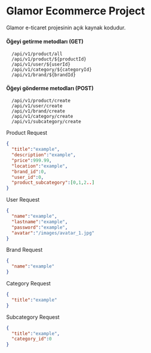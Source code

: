 
# Glamor Ecommerce Project
Glamor e-ticaret projesinin açık kaynak kodudur.
#### Öğeyi getirme metodları (GET)

```http
  /api/v1/product/all
  /api/v1/product/${productId}
  /api/v1/user/${userId}
  /api/v1/category/${categoryId}
  /api/v1/brand/${brandId}
```

#### Öğeyi gönderme metodları (POST)

```http
  /api/v1/product/create
  /api/v1/user/create
  /api/v1/brand/create
  /api/v1/category/create
  /api/v1/subcategory/create
```

Product Request
```JSON
{
  "title":"example",
  "description":"example",
  "price":999.99,
  "location":"example",
  "brand_id":0,
  "user_id":0,
  "product_subcategory":[0,1,2..]
}
```

User Request
```JSON
{
  "name":"example",
  "lastname":"example",
  "password":"example",
  "avatar":"/images/avatar_1.jpg"
}
```

Brand Request
```JSON
{
  "name":"example"
}
```

Category Request
```JSON
{
  "title":"example"
}
```

Subcategory Request
```JSON
{
  "title":"example",
  "category_id":0
}
```